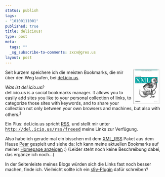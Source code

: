 ```yaml
--- 
status: publish
tags: 
- "10100111001"
published: true
title: delicious!
type: post
meta: 
  tags: ""
  _sg_subscribe-to-comments: zxcv@gres.us
layout: post
---
```

<p><img width="84" height="110" border="0" hspace="5" align="right" src="/media/wp/allgemein/xml.serendipityThumb.jpg" alt=""  />Seit kurzem speichere ich die meisten Bookmarks, die mir über den Weg laufen, bei <a target="_BLANK" href="http://del.icio.us/freeed/" title="http://del.icio.us/freeed/" onmouseover="window.status='http://del.icio.us/freeed/';return true;" onmouseout="window.status='';return true;">del.icio.us</a>.<br />
<blockquote></blockquote></p>

<p><i>Was ist del.icio.us?</i><br />
del.icio.us is a social bookmarks manager. It allows you to easily add sites you like to your personal collection of links, to categorize those sites with keywords, and to share your collection not only between your own browsers and machines, but also with others.<sup><a target="_BLANK" href="http://del.icio.us/doc/about" title="http://del.icio.us/doc/about" onmouseover="window.status='http://del.icio.us/doc/about';return true;" onmouseout="window.status='';return true;">1</a></sup></p>


<p>Ein Plus: del.icio.us spricht <a target="_BLANK" href="http://de.wikipedia.org/wiki/RSS" title="http://de.wikipedia.org/wiki/RSS" onmouseover="window.status='http://de.wikipedia.org/wiki/RSS';return true;" onmouseout="window.status='';return true;">RSS</a>, und stellt mir unter <tt><a target="_BLANK" href="http://del.icio.us/rss/freeed" title="http://del.icio.us/rss/freeed" onmouseover="window.status='http://del.icio.us/rss/freeed';return true;" onmouseout="window.status='';return true;">http://del.icio.us/rss/freeed</a></tt> meine Links zur Verfügung.</p>

<p>Also habe ich gerade mal ein bisschen mit dem <a target="_BLANK" href="http://pear.php.net/package/XML_RSS/" title="http://pear.php.net/package/XML_RSS/" onmouseover="window.status='http://pear.php.net/package/XML_RSS/';return true;" onmouseout="window.status='';return true;">XML_RSS</a> Paket aus dem Hause <a target="_BLANK" href="http://pear.php.net" title="http://pear.php.net" onmouseover="window.status='http://pear.php.net';return true;" onmouseout="window.status='';return true;">Pear</a> gespielt und siehe da: Ich kann meine aktuellen Bookmarks auf meiner <a target="_BLANK" href="http://www.magenson.de/delicious.html" title="http://www.magenson.de/delicious.html" onmouseover="window.status='http://www.magenson.de/delicious.html';return true;" onmouseout="window.status='';return true;">Homepage anzeigen</a> :) (Leider steht noch keine Beschreibung dabei, das ergänze ich noch...)</p>

<p>In der Seitenleiste meines Blogs würden sich die Links fast noch besser machen, finde ich. Vielleicht sollte ich ein <a target="_BLANK" href="http://www.s9y.org/29.html" title="http://www.s9y.org/29.html" onmouseover="window.status='http://www.s9y.org/29.html';return true;" onmouseout="window.status='';return true;">s9y-Plugin</a> dafür schreiben?</p>
